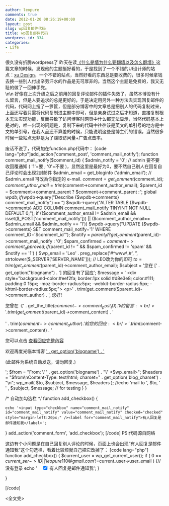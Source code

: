 ```yaml
---
author: leopure
comments: true
date: 2012-01-20 08:26:19+00:00
layout: post
slug: wp回复邮件代码
title: wp回复邮件代码
wordpress_id: 334
categories:
- Life
---
```


很久没有折腾wordpress了
昨天在读[《什么是墙为什么要翻墙以及怎么翻墙》](http://xavierskip.sinaapp.com/?p=303)这篇文章的时候，发现他的主题挺好看的，于是找到了一个不错的UI设计师的站点：[xu Design](http://xuui.net)，一个不错的站点，当然好看的东西总是要收费的，很多时候拿钱去换一些别人付出辛劳汗水的作品是无可厚非的。当然这个主题是免费的，我又无耻的做了一回伸手党。  
\n\n
好像在上次升级之后之前用的回复评论邮件的插件失效了，虽然本博没有什么留言，但是人要追求的总是更好的，于是决定用另外一种方法去实现回复邮件的代码，代码网上搜了一箩筐，但是部分博客中的文章总是把别人的代码复制过来，上面还写着只需将代码复制进主题中即可，但是亲身试过之后才知道，直接复制根本无法实现功能，反而导致了访问博客时网页中什么都无法显示，当然代码基本上是对的，唯一出现的问题是，复制下来的代码中往往该是英文的单引号的地方是中文的单引号，在我人品还不算差的时候，只能说明这些是博主们的错误，当然很多时候一些站点无非是为了赚取访问量+广告点击率。  


废话不说了，代码加在function.php代码中：
[code lang="php"]add_action('comment_post', 'comment_mail_notify');
function comment_mail_notify($comment_id) {
	$admin_notify = '0'; 
        // admin 要不要收回覆通知 ( '1'=要 ; '0'=不要 )，显然这里是最好为0，要不然自己别人在回复自己评论时会出现2封邮件
	$admin_email = get_bloginfo ('admin_email'); 
        // $admin_email 可改為你指定的 e-mail.
	$comment = get_comment($comment_id);
	$comment_author_email = trim($comment->comment_author_email);
	$parent_id = $comment->comment_parent ? $comment->comment_parent :”;
	global $wpdb;
	if ($wpdb->query("Describe {$wpdb->comments} comment_mail_notify") == ”)
		$wpdb->query("ALTER TABLE {$wpdb->comments} ADD COLUMN comment_mail_notify TINYINT NOT NULL DEFAULT 0;");
	if (($comment_author_email != $admin_email && isset($_POST['comment_mail_notify'])) 
                || ($comment_author_email== $admin_email && $admin_notify == '1'))
		$wpdb->query("UPDATE {$wpdb->comments} SET comment_mail_notify='1' WHERE comment_ID='$comment_id'");
		$notify = $parent_id ? get_comment($parent_id)->comment_mail_notify : '0';
		$spam_confirmed = $comment->comment_approved;
	if ($parent_id != ” && $spam_confirmed != 'spam' && $notify == '1') {
		$wp_email = 'Leo' . preg_replace('#^www\.#', ”, strtolower($_SERVER['SERVER_NAME']));
                // LEO改为你的即可
		$to = trim(get_comment($parent_id)->comment_author_email);
		$subject = '您在 [' . get_option("blogname") . '] 的回复有了回应';
		$message = '
			<div style="background-color:#eef2fa; border:1px solid #d8e3e8; color:#111; padding:0 15px; -moz-border-radius:5px; -webkit-border-radius:5px; -khtml-border-radius:5px;">
			<p>' . trim(get_comment($parent_id)->comment_author) . ', 您好!</p>
			<p>您曾在《' . get_the_title($comment->comment_post_ID) . '》的留言:<br />
			' . trim(get_comment($parent_id)->comment_content) . '</p>
			<p>' . trim($comment->comment_author) . ' 給您的回应:<br />
			' . trim($comment->comment_content) . '<br /></p>
			<p>您可以点击 <a href="' . htmlspecialchars(get_comment_link($parent_id)) . '">查看回应完整內容</a></p>
			<p>欢迎再度光临本博客 <a href="' . get_option('home') . '">' . get_option('blogname') . '</a></p>
			<p>(此邮件为系统自动发送，请勿回复.)</p>
			</div>';
			$from = "From: \"" . get_option('blogname') . "\" <$wp_email>";
			$headers = "$from\nContent-Type: text/html; charset=" . get_option('blog_charset') . "\n";
			wp_mail( $to, $subject, $message, $headers );
//echo 'mail to ', $to, '<br/> ' , $subject, $message; // for testing
}
}

/* 自动加勾选栏 */
function add_checkbox() {

    echo '<input type="checkbox" name="comment_mail_notify" id="comment_mail_notify" value="comment_mail_notify" checked="checked" style="margin-left:20px;" /><label for="comment_mail_notify">有人回复是邮件通知我</label>';

}
add_action('comment_form', 'add_checkbox');	[/code]
PS:代码源自网络
  

这边有个小问题是在自己回复别人评论的时候，页面上也会出现“有人回复是邮件通知我”这个勾选栏，看着比较烦就自己把它改掉了：
[code lang="php"]
function add_checkbox() {
$current_user = wp_get_current_user();
if ( 0 == $current_user->ID||'leopure110@gmail.com'!=$current_user->user_email ) {//没有登录
    echo '<input type="checkbox" name="comment_mail_notify" id="comment_mail_notify" value="comment_mail_notify" checked="checked" style="margin-left:20px;" />
   <label for="comment_mail_notify">有人回复是邮件通知我</label>';
}

}

[/code]


<全文完>
